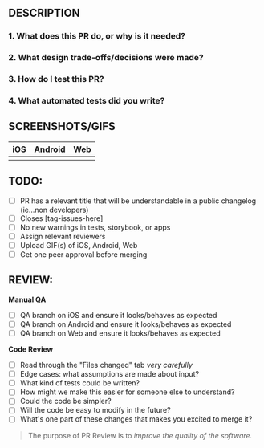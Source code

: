 ## DESCRIPTION

### 1. What does this PR do, or why is it needed?

### 2. What design trade-offs/decisions were made?

### 3. How do I test this PR?

### 4. What automated tests did you write?

## SCREENSHOTS/GIFS

| iOS | Android | Web |
| --- | ------- | --- |
|     |         |     |

## TODO:

- [ ] PR has a relevant title that will be understandable in a public changelog (ie...non developers)
- [ ] Closes [tag-issues-here]
- [ ] No new warnings in tests, storybook, or apps
- [ ] Assign relevant reviewers
- [ ] Upload GIF(s) of iOS, Android, Web
- [ ] Get one peer approval before merging

## REVIEW:

**Manual QA**

- [ ] QA branch on iOS and ensure it looks/behaves as expected
- [ ] QA branch on Android and ensure it looks/behaves as expected
- [ ] QA branch on Web and ensure it looks/behaves as expected

**Code Review**

- [ ] Read through the "Files changed" tab _very carefully_
- [ ] Edge cases: what assumptions are made about input?
- [ ] What kind of tests could be written?
- [ ] How might we make this easier for someone else to understand?
- [ ] Could the code be simpler?
- [ ] Will the code be easy to modify in the future?
- [ ] What's one part of these changes that makes you excited to merge it?

> The purpose of PR Review is to _improve the quality of the software._
